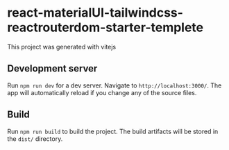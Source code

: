 # react-materialUI-tailwindcss-reactrouterdom-starter-templete

This project was generated with vitejs

## Development server

Run `npm run dev` for a dev server. Navigate to `http://localhost:3000/`. The app will automatically reload if you change any of the source files.

## Build

Run `npm run build` to build the project. The build artifacts will be stored in the `dist/` directory.
